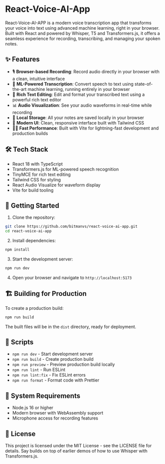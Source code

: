 # React-Voice-AI-App

React-Voice-AI-APP is a modern voice transcription app that transforms your voice into text using advanced machine learning, right in your browser. Built with React and powered by Whisper, T5 and Transformers.js, it offers a seamless experience for recording, transcribing, and managing your spoken notes.

## ✨ Features

- 🎙️ **Browser-based Recording**: Record audio directly in your browser with a clean, intuitive interface
- 🤖 **ML-Powered Transcription**: Convert speech to text using state-of-the-art machine learning, running entirely in your browser
- 📝 **Rich Text Editing**: Edit and format your transcribed text using a powerful rich text editor
- 📊 **Audio Visualization**: See your audio waveforms in real-time while recording
- 💾 **Local Storage**: All your notes are saved locally in your browser
- 🎨 **Modern UI**: Clean, responsive interface built with Tailwind CSS
- 🏃‍♂️ **Fast Performance**: Built with Vite for lightning-fast development and production builds

## 🛠️ Tech Stack

- React 18 with TypeScript
- Transformers.js for ML-powered speech recognition
- TinyMCE for rich text editing
- Tailwind CSS for styling
- React Audio Visualize for waveform display
- Vite for build tooling

## 🚀 Getting Started

1. Clone the repository:
```bash
git clone https://github.com/bitmanvs/react-voice-ai-app.git
cd react-voice-ai-app
```

2. Install dependencies:
```bash
npm install
```

3. Start the development server:
```bash
npm run dev
```

4. Open your browser and navigate to `http://localhost:5173`

## 🏗️ Building for Production

To create a production build:

```bash
npm run build
```

The built files will be in the `dist` directory, ready for deployment.

## 📝 Scripts

- `npm run dev` - Start development server
- `npm run build` - Create production build
- `npm run preview` - Preview production build locally
- `npm run lint` - Run ESLint
- `npm run lint:fix` - Fix ESLint errors
- `npm run format` - Format code with Prettier

## 🔧 System Requirements

- Node.js 16 or higher
- Modern browser with WebAssembly support
- Microphone access for recording features

## 📄 License

This project is licensed under the MIT License - see the LICENSE file for details. Say builds on top of earlier demos of how to use Whisper with Transformers.js.
